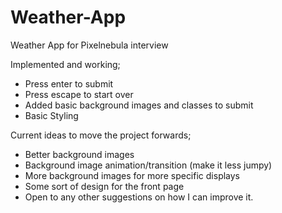 # Weather-App
Weather App for Pixelnebula interview

Implemented and working;

- Press enter to submit
- Press escape to start over
- Added basic background images and classes to submit
- Basic Styling

Current ideas to move the project forwards;

- Better background images
- Background image animation/transition (make it less jumpy)
- More background images for more specific displays
- Some sort of design for the front page
- Open to any other suggestions on how I can improve it.

